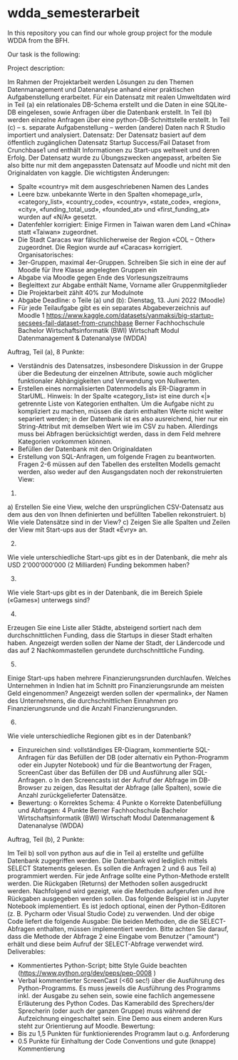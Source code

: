 # wdda_semesterarbeit
In this repository you can find our whole group project for the module WDDA from the BFH.

Our task is the following: 

Project description:

Im Rahmen der Projektarbeit werden Lösungen zu den Themen Datenmanagement und Datenanalyse anhand einer praktischen Aufgabenstellung erarbeitet. Für ein Datensatz mit realen Umweltdaten wird in Teil (a) ein relationales DB-Schema erstellt und die Daten in eine SQLite-DB eingelesen, sowie Anfragen über die Datenbank erstellt. In Teil (b) werden einzelne Anfragen über eine python-DB-Schnittstelle erstellt. In Teil (c) – s. separate Aufgabenstellung – werden (andere) Daten nach R Studio importiert und analysiert.
Datensatz: Der Datensatz basiert auf dem öffentlich zugänglichen Datensatz Startup Success/Fail Dataset from Crunchbase1 und enthält Informationen zu Start-ups weltweit und deren Erfolg. Der Datensatz wurde zu Übungszwecken angepasst, arbeiten Sie also bitte nur mit dem angepassten Datensatz auf Moodle und nicht mit den Originaldaten von kaggle. Die wichtigsten Änderungen:
- Spalte «country» mit dem ausgeschriebenen Namen des Landes
- Leere bzw. unbekannte Werte in den Spalten «homepage_url», «category_list», «country_code», «country», «state_code», «region», «city», «funding_total_usd», «founded_at» und «first_funding_at» wurden auf «N/A» gesetzt.
- Datenfehler korrigiert: Einige Firmen in Taiwan waren dem Land «China» statt «Taiwan» zugeordnet.
- Die Stadt Caracas war fälschlicherweise der Region «COL – Other» zugeordnet. Die Region wurde auf «Caracas» korrigiert.
Organisatorisches:
- 3er-Gruppen, maximal 4er-Gruppen. Schreiben Sie sich in eine der auf Moodle für Ihre Klasse angelegten Gruppen ein
- Abgabe via Moodle gegen Ende des Vorlesungszeitraums
- Begleittext zur Abgabe enthält Name, Vorname aller Gruppenmitglieder
- Die Projektarbeit zählt 40% zur Modulnote
- Abgabe Deadline:
o Teile (a) und (b): Dienstag, 13. Juni 2022 (Moodle)
- Für jede Teilaufgabe gibt es ein separates Abgabeverzeichnis auf Moodle
1 https://www.kaggle.com/datasets/yanmaksi/big-startup-secsees-fail-dataset-from-crunchbase
Berner Fachhochschule Bachelor Wirtschaftsinformatik (BWI)
Wirtschaft Modul Datenmanagement & Datenanalyse (WDDA)

Auftrag, Teil (a), 8 Punkte:

- Verständnis des Datensatzes, insbesondere Diskussion in der Gruppe über die Bedeutung der einzelnen Attribute, sowie auch möglicher funktionaler Abhängigkeiten und Verwendung von Nullwerten.
- Erstellen eines normalisierten Datenmodells als ER-Diagramm in StarUML. Hinweis: In der Spalte «category_list» ist eine durch «|» getrennte Liste von Kategorien enthalten. Um die Aufgabe nicht zu kompliziert zu machen, müssen die darin enthalten Werte nicht weiter separiert werden; in der Datenbank ist es also ausreichend, hier nur ein String-Attribut mit demselben Wert wie im CSV zu haben. Allerdings muss bei Abfragen berücksichtigt werden, dass in dem Feld mehrere Kategorien vorkommen können.
- Befüllen der Datenbank mit den Originaldaten
- Erstellung von SQL-Anfragen, um folgende Fragen zu beantworten. Fragen 2-6 müssen auf den Tabellen des erstellten Modells gemacht werden, also weder auf den Ausgangsdaten noch der rekonstruierten View:

1.
a) Erstellen Sie eine View, welche den ursprünglichen CSV-Datensatz aus dem aus den von Ihnen definierten und befüllten Tabellen rekonstruiert.
b) Wie viele Datensätze sind in der View?
c) Zeigen Sie alle Spalten und Zeilen der View mit Start-ups aus der Stadt «Évry» an.

2.
Wie viele unterschiedliche Start-ups gibt es in der Datenbank, die mehr als USD 2‘000‘000‘000 (2 Milliarden) Funding bekommen haben?

3.
Wie viele Start-ups gibt es in der Datenbank, die im Bereich Spiele («Games») unterwegs sind?

4.
Erzeugen Sie eine Liste aller Städte, absteigend sortiert nach dem durchschnittlichen Funding, dass die Startups in dieser Stadt erhalten haben. Angezeigt werden sollen der Name der Stadt, der Ländercode und das auf 2 Nachkommastellen gerundete durchschnittliche Funding.

5.
Einige Start-ups haben mehrere Finanzierungsrunden durchlaufen. Welches Unternehmen in Indien hat im Schnitt pro Finanzierungsrunde am meisten Geld eingenommen? Angezeigt werden sollen der «permalink», der Namen des Unternehmens, die durchschnittlichen Einnahmen pro Finanzierungsrunde und die Anzahl Finanzierungsrunden.

6.
Wie viele unterschiedliche Regionen gibt es in der Datenbank?
- Einzureichen sind: vollständiges ER-Diagram, kommentierte SQL-Anfragen für das Befüllen der DB (oder alternativ ein Python-Programm oder ein Jupyter Notebook) und für die Beantwortung der Fragen, ScreenCast über das Befüllen der DB und Ausführung aller SQL-Anfragen.
o In den Screencasts ist der Aufruf der Abfrage im DB-Browser zu zeigen, das Resultat der Abfrage (alle Spalten), sowie die Anzahl zurückgelieferter Datensätze.
- Bewertung:
o Korrektes Schema: 4 Punkte
o Korrekte Datenbefüllung und Abfragen: 4 Punkte
Berner Fachhochschule Bachelor Wirtschaftsinformatik (BWI)
Wirtschaft Modul Datenmanagement & Datenanalyse (WDDA)

Auftrag, Teil (b), 2 Punkte:

Im Teil b) soll von python aus auf die in Teil a) erstellte und gefüllte Datenbank zugegriffen werden. Die Datenbank wird lediglich mittels SELECT Statements gelesen. Es sollen die Anfragen 2 und 6 aus Teil a) programmiert werden. Für jede Anfrage sollte eine Python-Methode erstellt werden. Die Rückgaben (Returns) der Methoden sollen ausgedruckt werden. Nachfolgend wird gezeigt, wie die Methoden aufgerufen und ihre Rückgaben ausgegeben werden sollen. Das folgende Beispiel ist in Jupyter Notebook implementiert. Es ist jedoch optional, einen der Python-Editoren (z. B. Pycharm oder Visual Studio Code) zu verwenden.
Und der obige Code liefert die folgende Ausgabe:
Die beiden Methoden, die die SELECT-Abfragen enthalten, müssen implementiert werden. Bitte achten Sie darauf, dass die Methode der Abfrage 2 eine Eingabe vom Benutzer ("amount") erhält und diese beim Aufruf der SELECT-Abfrage verwendet wird.
Deliverables:
- Kommentiertes Python-Script; bitte Style Guide beachten (https://www.python.org/dev/peps/pep-0008 )
- Verbal kommentierter ScreenCast (<60 sec!) über die Ausführung des Python-Programms. Es muss jeweils die Ausführung des Programms inkl. der Ausgabe zu sehen sein, sowie eine fachlich angemessene Erläuterung des Python Codes. Das Kamerabild des Sprechers/der Sprecherin (oder auch der ganzen Gruppe) muss während der Aufzeichnung eingeschaltet sein. Eine Demo aus einem anderen Kurs steht zur Orientierung auf Moodle.
Bewertung:
- Bis zu 1,5 Punkten für funktionierendes Programm laut o.g. Anforderung
- 0.5 Punkte für Einhaltung der Code Conventions und gute (knappe) Kommentierung

